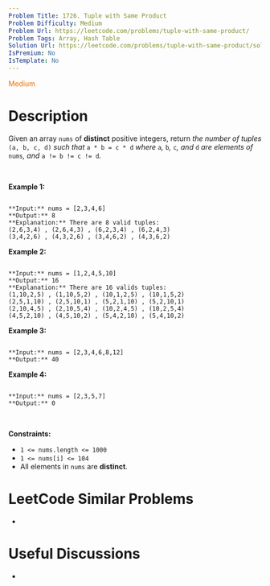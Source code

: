 ```yaml
---
Problem Title: 1726. Tuple with Same Product
Problem Difficulty: Medium
Problem Url: https://leetcode.com/problems/tuple-with-same-product/
Problem Tags: Array, Hash Table
Solution Url: https://leetcode.com/problems/tuple-with-same-product/solution/
IsPremium: No
IsTemplate: No
---
```


<span style="color: rgb(239, 108, 0);">Medium</span>

# Description

Given an array `nums` of **distinct** positive integers, return *the number of tuples* `(a, b, c, d)` *such that* `a * b = c * d` *where* `a`*,* `b`*,* `c`*, and* `d` *are elements of* `nums`*, and* `a != b != c != d`*.*


 


**Example 1:**



```

**Input:** nums = [2,3,4,6]
**Output:** 8
**Explanation:** There are 8 valid tuples:
(2,6,3,4) , (2,6,4,3) , (6,2,3,4) , (6,2,4,3)
(3,4,2,6) , (4,3,2,6) , (3,4,6,2) , (4,3,6,2)

```

**Example 2:**



```

**Input:** nums = [1,2,4,5,10]
**Output:** 16
**Explanation:** There are 16 valids tuples:
(1,10,2,5) , (1,10,5,2) , (10,1,2,5) , (10,1,5,2)
(2,5,1,10) , (2,5,10,1) , (5,2,1,10) , (5,2,10,1)
(2,10,4,5) , (2,10,5,4) , (10,2,4,5) , (10,2,5,4)
(4,5,2,10) , (4,5,10,2) , (5,4,2,10) , (5,4,10,2)

```

**Example 3:**



```

**Input:** nums = [2,3,4,6,8,12]
**Output:** 40

```

**Example 4:**



```

**Input:** nums = [2,3,5,7]
**Output:** 0

```

 


**Constraints:**


* `1 <= nums.length <= 1000`
* `1 <= nums[i] <= 104`
* All elements in `nums` are **distinct**.




# LeetCode Similar Problems

- []()

# Useful Discussions

- []()
